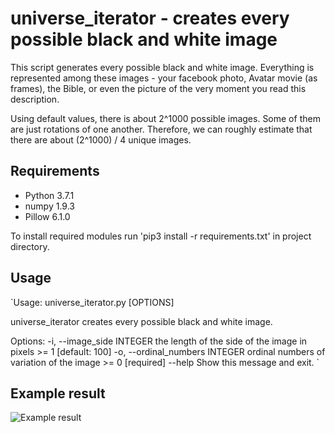 # universe_iterator - creates every possible black and white image

This script generates every possible black and white image. Everything is represented among these images - your facebook photo, Avatar movie (as frames), the Bible, or even the picture of the very moment you read this description.

Using default values, there is about 2^1000 possible images. Some of them are just rotations of one another. Therefore, we can roughly estimate that there are about (2^1000) / 4 unique images.

## Requirements

- Python 3.7.1
- numpy 1.9.3
- Pillow 6.1.0

To install required modules run 'pip3 install -r requirements.txt' in project directory.

## Usage

`Usage: universe_iterator.py [OPTIONS]

  universe_iterator creates every possible black and white image.

Options:
  -i, --image_side INTEGER       the length of the side of the image in pixels
                                 >= 1  [default: 100]
  -o, --ordinal_numbers INTEGER  ordinal numbers of variation of the image >=
                                 0  [required]
  --help                         Show this message and exit.
`

## Example result

![Example result]()
